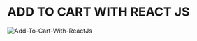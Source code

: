 # ADD TO CART WITH REACT JS
![Add-To-Cart-With-ReactJs](https://user-images.githubusercontent.com/101246922/160209851-45704c54-d9fe-4ba1-89cc-aa2310a92211.gif)
